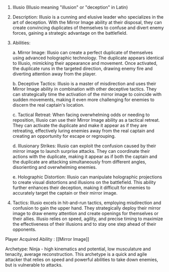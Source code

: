 1.  Illusio (Illusio meaning "illusion" or "deception" in Latin)
    
2.  Description: Illusio is a cunning and elusive leader who specializes in the art of deception. With the Mirror Image ability at their disposal, they can create convincing duplicates of themselves to confuse and divert enemy forces, gaining a strategic advantage on the battlefield.
    
3.  Abilities:
    
    a. Mirror Image: Illusio can create a perfect duplicate of themselves using advanced holographic technology. The duplicate appears identical to Illusio, mimicking their appearance and movement. Once activated, the duplicate runs in the targeted direction, drawing enemy fire and diverting attention away from the player.
    
    b. Deceptive Tactics: Illusio is a master of misdirection and uses their Mirror Image ability in combination with other deceptive tactics. They can strategically time the activation of the mirror image to coincide with sudden movements, making it even more challenging for enemies to discern the real captain's location.
    
    c. Tactical Retreat: When facing overwhelming odds or needing to reposition, Illusio can use their Mirror Image ability as a tactical retreat. They can activate the duplicate and make it appear as if they are retreating, effectively luring enemies away from the real captain and creating an opportunity for escape or regrouping.
    
    d. Illusionary Strikes: Illusio can exploit the confusion caused by their mirror image to launch surprise attacks. They can coordinate their actions with the duplicate, making it appear as if both the captain and the duplicate are attacking simultaneously from different angles, disorienting and overwhelming enemies.
    
    e. Holographic Distortion: Illusio can manipulate holographic projections to create visual distortions and illusions on the battlefield. This ability further enhances their deception, making it difficult for enemies to accurately target the captain or their mirror image.
    
4.  Tactics: Illusio excels in hit-and-run tactics, employing misdirection and confusion to gain the upper hand. They strategically deploy their mirror image to draw enemy attention and create openings for themselves or their allies. Illusio relies on speed, agility, and precise timing to maximize the effectiveness of their illusions and to stay one step ahead of their opponents.

Player Acquired Ability :  [[Mirror Image]]

Archetype: Ninja - high kinematics and potential, low musculature and tenacity, average reconstruction. This archetype is a quick and agile attacker that relies on speed and powerful abilities to take down enemies, but is vulnerable to attacks. 
